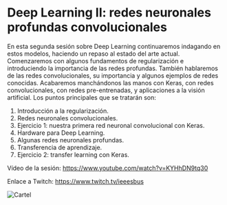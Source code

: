 # Deep Learning II: redes neuronales profundas convolucionales

En esta segunda sesión sobre Deep Learning continuaremos indagando en estos modelos, haciendo un repaso al estado del arte actual. Comenzaremos con algunos fundamentos de regularización e introduciendo la importancia de las redes profundas. También hablaremos de las redes convolucionales, su importancia y algunos ejemplos de redes conocidas. Acabaremos manchándonos las manos con Keras, con redes convolucionales, con redes pre-entrenadas, y aplicaciones a la visión artificial. Los puntos principales que se tratarán son:
1. Introducción a la regularización.
2. Redes neuronales convolucionales.
3. Ejercicio 1: nuestra primera red neuronal convolucional con Keras.
4. Hardware para Deep Learning.
5. Algunas redes neuronales profundas.
6. Transferencia de aprendizaje.
7. Ejercicio 2: transfer learning con Keras.

Vídeo de la sesión: https://www.youtube.com/watch?v=KYHhDN9tq30

Enlace a Twitch:  https://www.twitch.tv/ieeesbus 

![Cartel](https://pbs.twimg.com/media/EVe4toMXkAAiIyu?format=jpg&name=large)
